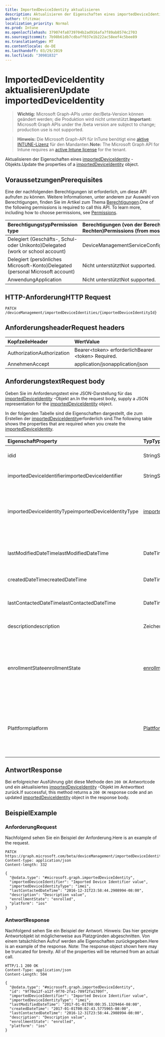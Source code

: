 ```yaml
---
title: ImportedDeviceIdentity aktualisieren
description: Aktualisieren der Eigenschaften eines importedDeviceIdentity-Objekts.
author: tfitzmac
localization_priority: Normal
ms.prod: Intune
ms.openlocfilehash: 379074fa8739704b2ad916afa7f89ab8574c2703
ms.sourcegitcommit: 7b98b61db7cdbaff037e1b222ac58eef4c5bee89
ms.translationtype: MT
ms.contentlocale: de-DE
ms.lasthandoff: 03/29/2019
ms.locfileid: "30981832"
---
```

# <a name="update-importeddeviceidentity"></a><span data-ttu-id="7fbc0-103">ImportedDeviceIdentity aktualisieren</span><span class="sxs-lookup"><span data-stu-id="7fbc0-103">Update importedDeviceIdentity</span></span>

> <span data-ttu-id="7fbc0-104">**Wichtig:** Microsoft Graph-APIs unter der/Beta-Version können geändert werden; die Produktion wird nicht unterstützt.</span><span class="sxs-lookup"><span data-stu-id="7fbc0-104">**Important:** Microsoft Graph APIs under the /beta version are subject to change; production use is not supported.</span></span>

> <span data-ttu-id="7fbc0-105">**Hinweis:** Die Microsoft Graph-API für InTune benötigt eine [aktive INTUNE-Lizenz](https://go.microsoft.com/fwlink/?linkid=839381) für den Mandanten.</span><span class="sxs-lookup"><span data-stu-id="7fbc0-105">**Note:** The Microsoft Graph API for Intune requires an [active Intune license](https://go.microsoft.com/fwlink/?linkid=839381) for the tenant.</span></span>

<span data-ttu-id="7fbc0-106">Aktualisieren der Eigenschaften eines [importedDeviceIdentity](../resources/intune-enrollment-importeddeviceidentity.md) -Objekts.</span><span class="sxs-lookup"><span data-stu-id="7fbc0-106">Update the properties of a [importedDeviceIdentity](../resources/intune-enrollment-importeddeviceidentity.md) object.</span></span>

## <a name="prerequisites"></a><span data-ttu-id="7fbc0-107">Voraussetzungen</span><span class="sxs-lookup"><span data-stu-id="7fbc0-107">Prerequisites</span></span>
<span data-ttu-id="7fbc0-p101">Eine der nachfolgenden Berechtigungen ist erforderlich, um diese API aufrufen zu können. Weitere Informationen, unter anderem zur Auswahl von Berechtigungen, finden Sie im Artikel zum Thema [Berechtigungen](/graph/permissions-reference).</span><span class="sxs-lookup"><span data-stu-id="7fbc0-p101">One of the following permissions is required to call this API. To learn more, including how to choose permissions, see [Permissions](/graph/permissions-reference).</span></span>

|<span data-ttu-id="7fbc0-110">Berechtigungstyp</span><span class="sxs-lookup"><span data-stu-id="7fbc0-110">Permission type</span></span>|<span data-ttu-id="7fbc0-111">Berechtigungen (von der Berechtigung mit den meisten Rechten zu der mit den wenigsten Rechten)</span><span class="sxs-lookup"><span data-stu-id="7fbc0-111">Permissions (from most to least privileged)</span></span>|
|:---|:---|
|<span data-ttu-id="7fbc0-112">Delegiert (Geschäfts-, Schul- oder Unikonto)</span><span class="sxs-lookup"><span data-stu-id="7fbc0-112">Delegated (work or school account)</span></span>|<span data-ttu-id="7fbc0-113">DeviceManagementServiceConfig.ReadWrite.All</span><span class="sxs-lookup"><span data-stu-id="7fbc0-113">DeviceManagementServiceConfig.ReadWrite.All</span></span>|
|<span data-ttu-id="7fbc0-114">Delegiert (persönliches Microsoft-Konto)</span><span class="sxs-lookup"><span data-stu-id="7fbc0-114">Delegated (personal Microsoft account)</span></span>|<span data-ttu-id="7fbc0-115">Nicht unterstützt</span><span class="sxs-lookup"><span data-stu-id="7fbc0-115">Not supported.</span></span>|
|<span data-ttu-id="7fbc0-116">Anwendung</span><span class="sxs-lookup"><span data-stu-id="7fbc0-116">Application</span></span>|<span data-ttu-id="7fbc0-117">Nicht unterstützt</span><span class="sxs-lookup"><span data-stu-id="7fbc0-117">Not supported.</span></span>|

## <a name="http-request"></a><span data-ttu-id="7fbc0-118">HTTP-Anforderung</span><span class="sxs-lookup"><span data-stu-id="7fbc0-118">HTTP Request</span></span>
<!-- {
  "blockType": "ignored"
}
-->
``` http
PATCH /deviceManagement/importedDeviceIdentities/{importedDeviceIdentityId}
```

## <a name="request-headers"></a><span data-ttu-id="7fbc0-119">Anforderungsheader</span><span class="sxs-lookup"><span data-stu-id="7fbc0-119">Request headers</span></span>
|<span data-ttu-id="7fbc0-120">Kopfzeile</span><span class="sxs-lookup"><span data-stu-id="7fbc0-120">Header</span></span>|<span data-ttu-id="7fbc0-121">Wert</span><span class="sxs-lookup"><span data-stu-id="7fbc0-121">Value</span></span>|
|:---|:---|
|<span data-ttu-id="7fbc0-122">Authorization</span><span class="sxs-lookup"><span data-stu-id="7fbc0-122">Authorization</span></span>|<span data-ttu-id="7fbc0-123">Bearer&lt;token&gt; erforderlich</span><span class="sxs-lookup"><span data-stu-id="7fbc0-123">Bearer &lt;token&gt; Required.</span></span>|
|<span data-ttu-id="7fbc0-124">Annehmen</span><span class="sxs-lookup"><span data-stu-id="7fbc0-124">Accept</span></span>|<span data-ttu-id="7fbc0-125">application/json</span><span class="sxs-lookup"><span data-stu-id="7fbc0-125">application/json</span></span>|

## <a name="request-body"></a><span data-ttu-id="7fbc0-126">Anforderungstext</span><span class="sxs-lookup"><span data-stu-id="7fbc0-126">Request body</span></span>
<span data-ttu-id="7fbc0-127">Geben Sie im Anforderungstext eine JSON-Darstellung für das [importedDeviceIdentity](../resources/intune-enrollment-importeddeviceidentity.md) -Objekt an.</span><span class="sxs-lookup"><span data-stu-id="7fbc0-127">In the request body, supply a JSON representation for the [importedDeviceIdentity](../resources/intune-enrollment-importeddeviceidentity.md) object.</span></span>

<span data-ttu-id="7fbc0-128">In der folgenden Tabelle sind die Eigenschaften dargestellt, die zum Erstellen der [importedDeviceIdentity](../resources/intune-enrollment-importeddeviceidentity.md)erforderlich sind.</span><span class="sxs-lookup"><span data-stu-id="7fbc0-128">The following table shows the properties that are required when you create the [importedDeviceIdentity](../resources/intune-enrollment-importeddeviceidentity.md).</span></span>

|<span data-ttu-id="7fbc0-129">Eigenschaft</span><span class="sxs-lookup"><span data-stu-id="7fbc0-129">Property</span></span>|<span data-ttu-id="7fbc0-130">Typ</span><span class="sxs-lookup"><span data-stu-id="7fbc0-130">Type</span></span>|<span data-ttu-id="7fbc0-131">Beschreibung</span><span class="sxs-lookup"><span data-stu-id="7fbc0-131">Description</span></span>|
|:---|:---|:---|
|<span data-ttu-id="7fbc0-132">id</span><span class="sxs-lookup"><span data-stu-id="7fbc0-132">id</span></span>|<span data-ttu-id="7fbc0-133">String</span><span class="sxs-lookup"><span data-stu-id="7fbc0-133">String</span></span>|<span data-ttu-id="7fbc0-134">ID der importierten Geräte Identität</span><span class="sxs-lookup"><span data-stu-id="7fbc0-134">Id of the imported device identity</span></span>|
|<span data-ttu-id="7fbc0-135">importedDeviceIdentifier</span><span class="sxs-lookup"><span data-stu-id="7fbc0-135">importedDeviceIdentifier</span></span>|<span data-ttu-id="7fbc0-136">String</span><span class="sxs-lookup"><span data-stu-id="7fbc0-136">String</span></span>|<span data-ttu-id="7fbc0-137">Importierter Gerätebezeichner</span><span class="sxs-lookup"><span data-stu-id="7fbc0-137">Imported Device Identifier</span></span>|
|<span data-ttu-id="7fbc0-138">importedDeviceIdentityType</span><span class="sxs-lookup"><span data-stu-id="7fbc0-138">importedDeviceIdentityType</span></span>|[<span data-ttu-id="7fbc0-139">importedDeviceIdentityType</span><span class="sxs-lookup"><span data-stu-id="7fbc0-139">importedDeviceIdentityType</span></span>](../resources/intune-enrollment-importeddeviceidentitytype.md)|<span data-ttu-id="7fbc0-140">Typ der importierten Geräte Identität.</span><span class="sxs-lookup"><span data-stu-id="7fbc0-140">Type of Imported Device Identity.</span></span> <span data-ttu-id="7fbc0-141">Mögliche Werte sind: `unknown`, `imei` und `serialNumber`.</span><span class="sxs-lookup"><span data-stu-id="7fbc0-141">Possible values are: `unknown`, `imei`, `serialNumber`.</span></span>|
|<span data-ttu-id="7fbc0-142">lastModifiedDateTime</span><span class="sxs-lookup"><span data-stu-id="7fbc0-142">lastModifiedDateTime</span></span>|<span data-ttu-id="7fbc0-143">DateTimeOffset</span><span class="sxs-lookup"><span data-stu-id="7fbc0-143">DateTimeOffset</span></span>|<span data-ttu-id="7fbc0-144">Datum der letzten Änderung der Beschreibung</span><span class="sxs-lookup"><span data-stu-id="7fbc0-144">Last Modified DateTime of the description</span></span>|
|<span data-ttu-id="7fbc0-145">createdDateTime</span><span class="sxs-lookup"><span data-stu-id="7fbc0-145">createdDateTime</span></span>|<span data-ttu-id="7fbc0-146">DateTimeOffset</span><span class="sxs-lookup"><span data-stu-id="7fbc0-146">DateTimeOffset</span></span>|<span data-ttu-id="7fbc0-147">ErstellungsDatum des Geräts</span><span class="sxs-lookup"><span data-stu-id="7fbc0-147">Created Date Time of the device</span></span>|
|<span data-ttu-id="7fbc0-148">lastContactedDateTime</span><span class="sxs-lookup"><span data-stu-id="7fbc0-148">lastContactedDateTime</span></span>|<span data-ttu-id="7fbc0-149">DateTimeOffset</span><span class="sxs-lookup"><span data-stu-id="7fbc0-149">DateTimeOffset</span></span>|<span data-ttu-id="7fbc0-150">Datum der letzten Kontaktaufnahme des Geräts</span><span class="sxs-lookup"><span data-stu-id="7fbc0-150">Last Contacted Date Time of the device</span></span>|
|<span data-ttu-id="7fbc0-151">description</span><span class="sxs-lookup"><span data-stu-id="7fbc0-151">description</span></span>|<span data-ttu-id="7fbc0-152">Zeichenfolge</span><span class="sxs-lookup"><span data-stu-id="7fbc0-152">String</span></span>|<span data-ttu-id="7fbc0-153">Die Beschreibung des Geräts</span><span class="sxs-lookup"><span data-stu-id="7fbc0-153">The description of the device</span></span>|
|<span data-ttu-id="7fbc0-154">enrollmentState</span><span class="sxs-lookup"><span data-stu-id="7fbc0-154">enrollmentState</span></span>|[<span data-ttu-id="7fbc0-155">enrollmentState</span><span class="sxs-lookup"><span data-stu-id="7fbc0-155">enrollmentState</span></span>](../resources/intune-enrollment-enrollmentstate.md)|<span data-ttu-id="7fbc0-156">Der Status des Geräts in InTune.</span><span class="sxs-lookup"><span data-stu-id="7fbc0-156">The state of the device in Intune.</span></span> <span data-ttu-id="7fbc0-157">Mögliche Werte sind: `unknown`, `enrolled`, `pendingReset`, `failed`, `notContacted` und `blocked`.</span><span class="sxs-lookup"><span data-stu-id="7fbc0-157">Possible values are: `unknown`, `enrolled`, `pendingReset`, `failed`, `notContacted`, `blocked`.</span></span>|
|<span data-ttu-id="7fbc0-158">Plattform</span><span class="sxs-lookup"><span data-stu-id="7fbc0-158">platform</span></span>|[<span data-ttu-id="7fbc0-159">Plattform</span><span class="sxs-lookup"><span data-stu-id="7fbc0-159">platform</span></span>](../resources/intune-enrollment-platform.md)|<span data-ttu-id="7fbc0-160">Die Plattform des Geräts.</span><span class="sxs-lookup"><span data-stu-id="7fbc0-160">The platform of the Device.</span></span> <span data-ttu-id="7fbc0-161">Mögliche Werte sind: `unknown`, `ios`, `android`, `windows`, `windowsMobile` und `macOS`.</span><span class="sxs-lookup"><span data-stu-id="7fbc0-161">Possible values are: `unknown`, `ios`, `android`, `windows`, `windowsMobile`, `macOS`.</span></span>|



## <a name="response"></a><span data-ttu-id="7fbc0-162">Antwort</span><span class="sxs-lookup"><span data-stu-id="7fbc0-162">Response</span></span>
<span data-ttu-id="7fbc0-163">Bei erfolgreicher Ausführung gibt diese Methode den `200 OK` Antwortcode und ein aktualisiertes [importedDeviceIdentity](../resources/intune-enrollment-importeddeviceidentity.md) -Objekt im Antworttext zurück.</span><span class="sxs-lookup"><span data-stu-id="7fbc0-163">If successful, this method returns a `200 OK` response code and an updated [importedDeviceIdentity](../resources/intune-enrollment-importeddeviceidentity.md) object in the response body.</span></span>

## <a name="example"></a><span data-ttu-id="7fbc0-164">Beispiel</span><span class="sxs-lookup"><span data-stu-id="7fbc0-164">Example</span></span>

### <a name="request"></a><span data-ttu-id="7fbc0-165">Anforderung</span><span class="sxs-lookup"><span data-stu-id="7fbc0-165">Request</span></span>
<span data-ttu-id="7fbc0-166">Nachfolgend sehen Sie ein Beispiel der Anforderung.</span><span class="sxs-lookup"><span data-stu-id="7fbc0-166">Here is an example of the request.</span></span>
``` http
PATCH https://graph.microsoft.com/beta/deviceManagement/importedDeviceIdentities/{importedDeviceIdentityId}
Content-type: application/json
Content-length: 332

{
  "@odata.type": "#microsoft.graph.importedDeviceIdentity",
  "importedDeviceIdentifier": "Imported Device Identifier value",
  "importedDeviceIdentityType": "imei",
  "lastContactedDateTime": "2016-12-31T23:58:44.2908994-08:00",
  "description": "Description value",
  "enrollmentState": "enrolled",
  "platform": "ios"
}
```

### <a name="response"></a><span data-ttu-id="7fbc0-167">Antwort</span><span class="sxs-lookup"><span data-stu-id="7fbc0-167">Response</span></span>
<span data-ttu-id="7fbc0-p105">Nachfolgend sehen Sie ein Beispiel der Antwort. Hinweis: Das hier gezeigte Antwortobjekt ist möglicherweise aus Platzgründen abgeschnitten. Von einem tatsächlichen Aufruf werden alle Eigenschaften zurückgegeben.</span><span class="sxs-lookup"><span data-stu-id="7fbc0-p105">Here is an example of the response. Note: The response object shown here may be truncated for brevity. All of the properties will be returned from an actual call.</span></span>
``` http
HTTP/1.1 200 OK
Content-Type: application/json
Content-Length: 504

{
  "@odata.type": "#microsoft.graph.importedDeviceIdentity",
  "id": "9f70a12f-a12f-9f70-2fa1-709f2fa1709f",
  "importedDeviceIdentifier": "Imported Device Identifier value",
  "importedDeviceIdentityType": "imei",
  "lastModifiedDateTime": "2017-01-01T00:00:35.1329464-08:00",
  "createdDateTime": "2017-01-01T00:02:43.5775965-08:00",
  "lastContactedDateTime": "2016-12-31T23:58:44.2908994-08:00",
  "description": "Description value",
  "enrollmentState": "enrolled",
  "platform": "ios"
}
```




